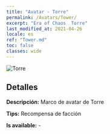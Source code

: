 ```yaml
---
title: "Avatar - Torre"
permalink: /Avatars/Tower/
excerpt: "Era of Chaos  Torre"
last_modified_at: 2021-04-26
locale: es
ref: "Tower.md"
toc: false
classes: wide
---
```

 ![Torre](/images/a/avatarFrame_5.png)

## Detalles

 **Descripción:** Marco de avatar de Torre 

 **Tips:** Recompensa de facción 

 **Is available:**  - 

